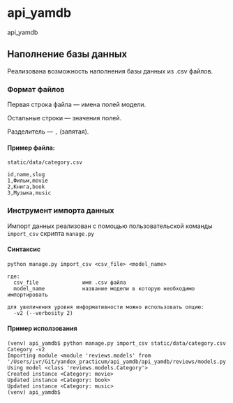 # api_yamdb
api_yamdb

## Наполнение базы данных
Реализована возможность наполнения базы данных из .csv файлов.

### Формат файлов
Первая строка файла — имена полей модели.

Остальные строки — значения полей.

Разделитель — `,` (запятая).

#### Пример файла:
`static/data/category.csv`
```csv
id,name,slug
1,Фильм,movie
2,Книга,book
3,Музыка,music
```

### Инструмент импорта данных
Импорт данных реализован с помощью пользовательской команды `import_csv`
скрипта `manage.py`

#### Синтаксис
```
python manage.py import_csv <csv_file> <model_name>

где:
  csv_file              имя .csv файла
  model_name            название модели в которую необходимо импортировать

для увеличения уровня информативности можно использовать опцию:
  -v2 (--verbosity 2)
```

#### Пример исползования
```shell
(venv) api_yamdb$ python manage.py import_csv static/data/category.csv Category -v2
Importing module <module 'reviews.models' from '/Users/ivr/Git/yandex_practicum/api_yamdb/api_yamdb/reviews/models.py'>
Using model <class 'reviews.models.Category'>
Created instance <Category: movie>
Updated instance <Category: book>
Updated instance <Category: music>
(venv) api_yamdb$
```